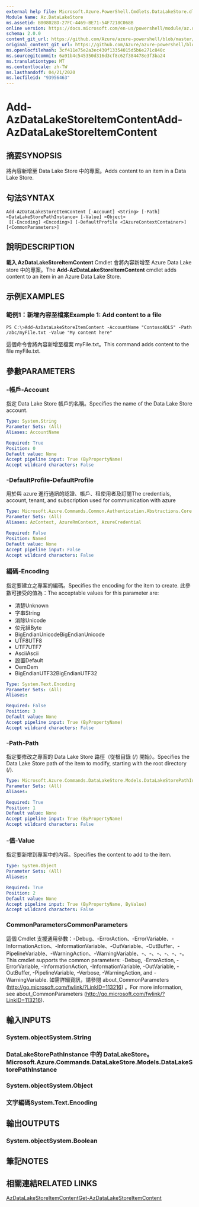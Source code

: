```yaml
---
external help file: Microsoft.Azure.PowerShell.Cmdlets.DataLakeStore.dll-Help.xml
Module Name: Az.DataLakeStore
ms.assetid: B008028D-27FC-4469-BE71-54F7218C068B
online version: https://docs.microsoft.com/en-us/powershell/module/az.datalakestore/add-azdatalakestoreitemcontent
schema: 2.0.0
content_git_url: https://github.com/Azure/azure-powershell/blob/master/src/DataLakeStore/DataLakeStore/help/Add-AzDataLakeStoreItemContent.md
original_content_git_url: https://github.com/Azure/azure-powershell/blob/master/src/DataLakeStore/DataLakeStore/help/Add-AzDataLakeStoreItemContent.md
ms.openlocfilehash: 3cf411e75e2a3ec430f13354015d5b6e271c840c
ms.sourcegitcommit: 6a91b4c545350d316d3cf8c62f384478e3f3ba24
ms.translationtype: MT
ms.contentlocale: zh-TW
ms.lasthandoff: 04/21/2020
ms.locfileid: "93956463"
---
```

# <span data-ttu-id="96f1e-101">Add-AzDataLakeStoreItemContent</span><span class="sxs-lookup"><span data-stu-id="96f1e-101">Add-AzDataLakeStoreItemContent</span></span>

## <span data-ttu-id="96f1e-102">摘要</span><span class="sxs-lookup"><span data-stu-id="96f1e-102">SYNOPSIS</span></span>
<span data-ttu-id="96f1e-103">將內容新增至 Data Lake Store 中的專案。</span><span class="sxs-lookup"><span data-stu-id="96f1e-103">Adds content to an item in a Data Lake Store.</span></span>

## <span data-ttu-id="96f1e-104">句法</span><span class="sxs-lookup"><span data-stu-id="96f1e-104">SYNTAX</span></span>

```
Add-AzDataLakeStoreItemContent [-Account] <String> [-Path] <DataLakeStorePathInstance> [-Value] <Object>
 [[-Encoding] <Encoding>] [-DefaultProfile <IAzureContextContainer>] [<CommonParameters>]
```

## <span data-ttu-id="96f1e-105">說明</span><span class="sxs-lookup"><span data-stu-id="96f1e-105">DESCRIPTION</span></span>
<span data-ttu-id="96f1e-106">**載入 AzDataLakeStoreItemContent** Cmdlet 會將內容新增至 Azure Data Lake store 中的專案。</span><span class="sxs-lookup"><span data-stu-id="96f1e-106">The **Add-AzDataLakeStoreItemContent** cmdlet adds content to an item in an Azure Data Lake Store.</span></span>

## <span data-ttu-id="96f1e-107">示例</span><span class="sxs-lookup"><span data-stu-id="96f1e-107">EXAMPLES</span></span>

### <span data-ttu-id="96f1e-108">範例1：新增內容至檔案</span><span class="sxs-lookup"><span data-stu-id="96f1e-108">Example 1: Add content to a file</span></span>
```
PS C:\>Add-AzDataLakeStoreItemContent -AccountName "ContosoADLS" -Path /abc/myFile.txt -Value "My content here"
```

<span data-ttu-id="96f1e-109">這個命令會將內容新增至檔案 myFile.txt。</span><span class="sxs-lookup"><span data-stu-id="96f1e-109">This command adds content to the file myFile.txt.</span></span>

## <span data-ttu-id="96f1e-110">參數</span><span class="sxs-lookup"><span data-stu-id="96f1e-110">PARAMETERS</span></span>

### <span data-ttu-id="96f1e-111">-帳戶</span><span class="sxs-lookup"><span data-stu-id="96f1e-111">-Account</span></span>
<span data-ttu-id="96f1e-112">指定 Data Lake Store 帳戶的名稱。</span><span class="sxs-lookup"><span data-stu-id="96f1e-112">Specifies the name of the Data Lake Store account.</span></span>

```yaml
Type: System.String
Parameter Sets: (All)
Aliases: AccountName

Required: True
Position: 0
Default value: None
Accept pipeline input: True (ByPropertyName)
Accept wildcard characters: False
```

### <span data-ttu-id="96f1e-113">-DefaultProfile</span><span class="sxs-lookup"><span data-stu-id="96f1e-113">-DefaultProfile</span></span>
<span data-ttu-id="96f1e-114">用於與 azure 進行通訊的認證、帳戶、租使用者及訂閱</span><span class="sxs-lookup"><span data-stu-id="96f1e-114">The credentials, account, tenant, and subscription used for communication with azure</span></span>

```yaml
Type: Microsoft.Azure.Commands.Common.Authentication.Abstractions.Core.IAzureContextContainer
Parameter Sets: (All)
Aliases: AzContext, AzureRmContext, AzureCredential

Required: False
Position: Named
Default value: None
Accept pipeline input: False
Accept wildcard characters: False
```

### <span data-ttu-id="96f1e-115">編碼</span><span class="sxs-lookup"><span data-stu-id="96f1e-115">-Encoding</span></span>
<span data-ttu-id="96f1e-116">指定要建立之專案的編碼。</span><span class="sxs-lookup"><span data-stu-id="96f1e-116">Specifies the encoding for the item to create.</span></span>
<span data-ttu-id="96f1e-117">此參數可接受的值為：</span><span class="sxs-lookup"><span data-stu-id="96f1e-117">The acceptable values for this parameter are:</span></span>
- <span data-ttu-id="96f1e-118">清楚</span><span class="sxs-lookup"><span data-stu-id="96f1e-118">Unknown</span></span>
- <span data-ttu-id="96f1e-119">字串</span><span class="sxs-lookup"><span data-stu-id="96f1e-119">String</span></span>
- <span data-ttu-id="96f1e-120">消除</span><span class="sxs-lookup"><span data-stu-id="96f1e-120">Unicode</span></span>
- <span data-ttu-id="96f1e-121">位元組</span><span class="sxs-lookup"><span data-stu-id="96f1e-121">Byte</span></span>
- <span data-ttu-id="96f1e-122">BigEndianUnicode</span><span class="sxs-lookup"><span data-stu-id="96f1e-122">BigEndianUnicode</span></span>
- <span data-ttu-id="96f1e-123">UTF8</span><span class="sxs-lookup"><span data-stu-id="96f1e-123">UTF8</span></span>
- <span data-ttu-id="96f1e-124">UTF7</span><span class="sxs-lookup"><span data-stu-id="96f1e-124">UTF7</span></span>
- <span data-ttu-id="96f1e-125">Ascii</span><span class="sxs-lookup"><span data-stu-id="96f1e-125">Ascii</span></span>
- <span data-ttu-id="96f1e-126">設置</span><span class="sxs-lookup"><span data-stu-id="96f1e-126">Default</span></span>
- <span data-ttu-id="96f1e-127">Oem</span><span class="sxs-lookup"><span data-stu-id="96f1e-127">Oem</span></span>
- <span data-ttu-id="96f1e-128">BigEndianUTF32</span><span class="sxs-lookup"><span data-stu-id="96f1e-128">BigEndianUTF32</span></span>

```yaml
Type: System.Text.Encoding
Parameter Sets: (All)
Aliases:

Required: False
Position: 3
Default value: None
Accept pipeline input: True (ByPropertyName)
Accept wildcard characters: False
```

### <span data-ttu-id="96f1e-129">-Path</span><span class="sxs-lookup"><span data-stu-id="96f1e-129">-Path</span></span>
<span data-ttu-id="96f1e-130">指定要修改之專案的 Data Lake Store 路徑（從根目錄 (/) 開始）。</span><span class="sxs-lookup"><span data-stu-id="96f1e-130">Specifies the Data Lake Store path of the item to modify, starting with the root directory (/).</span></span>

```yaml
Type: Microsoft.Azure.Commands.DataLakeStore.Models.DataLakeStorePathInstance
Parameter Sets: (All)
Aliases:

Required: True
Position: 1
Default value: None
Accept pipeline input: True (ByPropertyName)
Accept wildcard characters: False
```

### <span data-ttu-id="96f1e-131">-值</span><span class="sxs-lookup"><span data-stu-id="96f1e-131">-Value</span></span>
<span data-ttu-id="96f1e-132">指定要新增到專案中的內容。</span><span class="sxs-lookup"><span data-stu-id="96f1e-132">Specifies the content to add to the item.</span></span>

```yaml
Type: System.Object
Parameter Sets: (All)
Aliases:

Required: True
Position: 2
Default value: None
Accept pipeline input: True (ByPropertyName, ByValue)
Accept wildcard characters: False
```

### <span data-ttu-id="96f1e-133">CommonParameters</span><span class="sxs-lookup"><span data-stu-id="96f1e-133">CommonParameters</span></span>
<span data-ttu-id="96f1e-134">這個 Cmdlet 支援通用參數：-Debug、-ErrorAction、-ErrorVariable、-InformationAction、-InformationVariable、-OutVariable、-OutBuffer、-PipelineVariable、-WarningAction、-WarningVariable、-、-、-、-、-、-。</span><span class="sxs-lookup"><span data-stu-id="96f1e-134">This cmdlet supports the common parameters: -Debug, -ErrorAction, -ErrorVariable, -InformationAction, -InformationVariable, -OutVariable, -OutBuffer, -PipelineVariable, -Verbose, -WarningAction, and -WarningVariable.</span></span> <span data-ttu-id="96f1e-135">如需詳細資訊，請參閱 about_CommonParameters (http://go.microsoft.com/fwlink/?LinkID=113216) 。</span><span class="sxs-lookup"><span data-stu-id="96f1e-135">For more information, see about_CommonParameters (http://go.microsoft.com/fwlink/?LinkID=113216).</span></span>

## <span data-ttu-id="96f1e-136">輸入</span><span class="sxs-lookup"><span data-stu-id="96f1e-136">INPUTS</span></span>

### <span data-ttu-id="96f1e-137">System.object</span><span class="sxs-lookup"><span data-stu-id="96f1e-137">System.String</span></span>

### <span data-ttu-id="96f1e-138">DataLakeStorePathInstance 中的 DataLakeStore。</span><span class="sxs-lookup"><span data-stu-id="96f1e-138">Microsoft.Azure.Commands.DataLakeStore.Models.DataLakeStorePathInstance</span></span>

### <span data-ttu-id="96f1e-139">System.object</span><span class="sxs-lookup"><span data-stu-id="96f1e-139">System.Object</span></span>

### <span data-ttu-id="96f1e-140">文字編碼</span><span class="sxs-lookup"><span data-stu-id="96f1e-140">System.Text.Encoding</span></span>

## <span data-ttu-id="96f1e-141">輸出</span><span class="sxs-lookup"><span data-stu-id="96f1e-141">OUTPUTS</span></span>

### <span data-ttu-id="96f1e-142">System.object</span><span class="sxs-lookup"><span data-stu-id="96f1e-142">System.Boolean</span></span>

## <span data-ttu-id="96f1e-143">筆記</span><span class="sxs-lookup"><span data-stu-id="96f1e-143">NOTES</span></span>

## <span data-ttu-id="96f1e-144">相關連結</span><span class="sxs-lookup"><span data-stu-id="96f1e-144">RELATED LINKS</span></span>

[<span data-ttu-id="96f1e-145">AzDataLakeStoreItemContent</span><span class="sxs-lookup"><span data-stu-id="96f1e-145">Get-AzDataLakeStoreItemContent</span></span>](./Get-AzDataLakeStoreItemContent.md)


